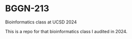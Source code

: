 # BGGN-213
Bioinformatics class at UCSD 2024

This is a repo for that bioinformatics class I audited in 2024.